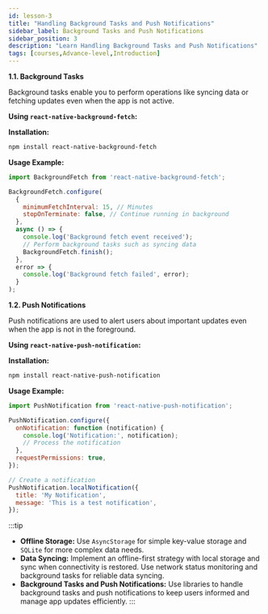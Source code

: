 ```yaml
---
id: lesson-3
title: "Handling Background Tasks and Push Notifications"
sidebar_label: Background Tasks and Push Notifications 
sidebar_position: 3
description: "Learn Handling Background Tasks and Push Notifications"
tags: [courses,Advance-level,Introduction]
---  
```

 

**1.1. Background Tasks**

Background tasks enable you to perform operations like syncing data or fetching updates even when the app is not active.

**Using `react-native-background-fetch`:**

**Installation:**

```bash
npm install react-native-background-fetch
```

**Usage Example:**

```javascript
import BackgroundFetch from 'react-native-background-fetch';

BackgroundFetch.configure(
  {
    minimumFetchInterval: 15, // Minutes
    stopOnTerminate: false, // Continue running in background
  },
  async () => {
    console.log('Background fetch event received');
    // Perform background tasks such as syncing data
    BackgroundFetch.finish();
  },
  error => {
    console.log('Background fetch failed', error);
  }
);
```

**1.2. Push Notifications**

Push notifications are used to alert users about important updates even when the app is not in the foreground.

**Using `react-native-push-notification`:**

**Installation:**

```bash
npm install react-native-push-notification
```

**Usage Example:**

```javascript
import PushNotification from 'react-native-push-notification';

PushNotification.configure({
  onNotification: function (notification) {
    console.log('Notification:', notification);
    // Process the notification
  },
  requestPermissions: true,
});

// Create a notification
PushNotification.localNotification({
  title: 'My Notification',
  message: 'This is a test notification',
});
```
 
:::tip
- **Offline Storage:** Use `AsyncStorage` for simple key-value storage and `SQLite` for more complex data needs.
- **Data Syncing:** Implement an offline-first strategy with local storage and sync when connectivity is restored. Use network status monitoring and background tasks for reliable data syncing.
- **Background Tasks and Push Notifications:** Use libraries to handle background tasks and push notifications to keep users informed and manage app updates efficiently.
:::